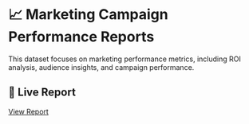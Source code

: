 # 📈 Marketing Campaign Performance Reports

This dataset focuses on marketing performance metrics, including ROI analysis, audience insights, and campaign performance.

## 🔗 Live Report
[View Report](https://lookerstudio.google.com/reporting/b6a4da74-6671-4cdf-a05d-6b1b1de52801)
